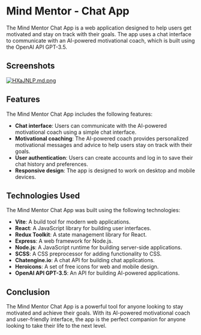 # Mind Mentor - Chat App
The Mind Mentor Chat App is a web application designed to help users get motivated and stay on track with their goals. The app uses a chat interface to communicate with an AI-powered motivational coach, which is built using the OpenAI API GPT-3.5.

## Screenshots
[![HXaJNLP.md.png](https://iili.io/HXaJNLP.md.png)](https://freeimage.host/i/HXaJNLP)

## Features
The Mind Mentor Chat App includes the following features:

- **Chat interface**: Users can communicate with the AI-powered motivational coach using a simple chat interface.
- **Motivational coaching**: The AI-powered coach provides personalized motivational messages and advice to help users stay on track with their goals.
- **User authentication**: Users can create accounts and log in to save their chat history and preferences.
- **Responsive design**: The app is designed to work on desktop and mobile devices.

## Technologies Used
The Mind Mentor Chat App was built using the following technologies:

- **Vite**: A build tool for modern web applications.
- **React**: A JavaScript library for building user interfaces.
- **Redux Toolkit**: A state management library for React.
- **Express**: A web framework for Node.js.
- **Node.js**: A JavaScript runtime for building server-side applications.
- **SCSS**: A CSS preprocessor for adding functionality to CSS.
- **Chatengine.io**: A chat API for building chat applications.
- **Heroicons**: A set of free icons for web and mobile design.
- **OpenAI API GPT-3.5**: An API for building AI-powered applications.

## Conclusion
The Mind Mentor Chat App is a powerful tool for anyone looking to stay motivated and achieve their goals. With its AI-powered motivational coach and user-friendly interface, the app is the perfect companion for anyone looking to take their life to the next level.